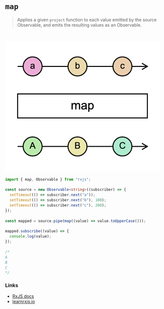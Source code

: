 # `map`

> Applies a given `project` function to each value emitted by the source Observable, and emits the resulting values as an Observable.

<br/>

![diagram](diagram.png)

<!--code-snipet-start-->
```ts
import { map, Observable } from "rxjs";

const source = new Observable<string>((subscriber) => {
  setTimeout(() => subscriber.next("a"));
  setTimeout(() => subscriber.next("b"), 100);
  setTimeout(() => subscriber.next("c"), 200);
});

const mapped = source.pipe(map((value) => value.toUpperCase()));

mapped.subscribe((value) => {
  console.log(value);
});

/*
A
B
C
*/

```
<!--code-snipet-end-->


### Links

- [RxJS docs](https://rxjs.dev/api/index/function/map)
- [learnrxjs.io](https://www.learnrxjs.io/learn-rxjs/operators/transformation/map)
